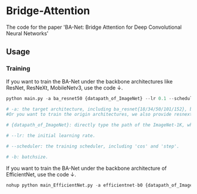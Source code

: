 # Bridge-Attention
The code for the paper 'BA-Net: Bridge Attention for Deep Convolutional Neural Networks'
## Usage
### Training
If you want to train the BA-Net under the backbone architectures like ResNet, ResNeXt, MobileNetv3, use the code ↓. 
```Python
python main.py -a ba_resnet50 {datapath_of_ImageNet} --lr 0.1 --scheduler cos -b 256

# -a: the target architecture, including ba_resnet{18/34/50/101/152}, ba_resnext{18/34/50/101/152}, ba_mobilenetv3_large and ba_mobilenetv3_small. 
#Or you want to train the origin architectures, we also provide resnext{18/34/50/101/152}, mobilenetv3_large and obilenetv3_small. 

# {datapath_of_ImageNet}: directly type the path of the ImageNet-1K, which should contain directories of 'train' and 'val'.

# --lr: the initial learning rate. 

# --scheduler: the training scheduler, including 'cos' and 'step'. 

# -b: batchsize. 
```

If you want to train the BA-Net under the backbone architecture of EfficientNet, use the code ↓.
```Python
nohup python main_EfficientNet.py -a efficientnet-b0 {datapath_of_ImageNet}
```
